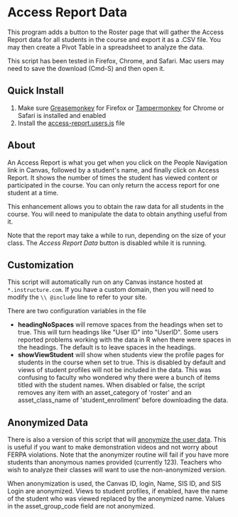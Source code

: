# Access Report Data
This program adds a button to the Roster page that will gather the Access Report data for all students in the course and export it as a .CSV file. You may then create a Pivot Table in a spreadsheet to analyze the data.

This script has been tested in Firefox, Chrome, and Safari.
Mac users may need to save the download (Cmd-S) and then open it.

## Quick Install
1. Make sure [Greasemonkey](https://addons.mozilla.org/en-us/firefox/addon/greasemonkey/) for Firefox or [Tampermonkey](http://tampermonkey.net/) for Chrome or Safari is installed and enabled
2. Install the [access-report.users.js](https://github.com/jamesjonesmath/canvancement/raw/master/roster/access-report/access-report.user.js) file

## About
An Access Report is what you get when you click on the People Navigation link in Canvas, followed by a student's name, and finally click on Access Report. It shows the number of times the student has viewed content or participated in the course. You can only return the access report for one student at a time.

This enhancement allows you to obtain the raw data for all students in the course. You will need to manipulate the data to obtain anything useful from it.

Note that the report may take a while to run, depending on the size of your class. The _Access Report Data_ button is disabled while it is running.

## Customization
This script will automatically run on any Canvas instance hosted at ``*.instructure.com``. If you have a custom domain, then you will need to modify the `\\ @include` line to refer to your site.

There are two configuration variables in the file
* **headingNoSpaces** will remove spaces from the headings when set to true. This will turn headings like "User ID" into "UserID". Some users reported problems working with the data in R when there were spaces in the headings. The default is to leave spaces in the headings.
* **showViewStudent** will show when students view the profile pages for students in the course when set to true. This is disabled by default and views of student profiles will not be included in the data. This was confusing to faculty who wondered why there were a bunch of items titled with the student names. When disabled or false, the script removes any item with an asset_category of 'roster' and an asset_class_name of 'student_enrollment' before downloading the data.

## Anonymized Data
There is also a version of this script that will [anonymize the user data](https://github.com/jamesjonesmath/canvancement/raw/master/roster/access-report/access-report-anonymous.user.js). This is useful if you want to make demonstration videos and not worry about FERPA violations. Note that the anonymizer routine will fail if you have more students than anonymous names provided (currently 123). Teachers who wish to analyze their classes will want to use the non-anonymized version.

When anonymization is used, the Canvas ID, login, Name, SIS ID, and SIS Login are anonymized. Views to student profiles, if enabled, have the name of the student who was viewed replaced by the anonymized name. Values in the asset_group_code field are not anonymized.

